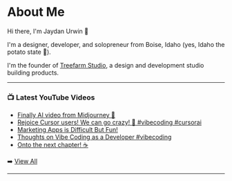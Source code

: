 # About Me

Hi there, I'm Jaydan Urwin 👋

I'm a designer, developer, and solopreneur from Boise, Idaho (yes, Idaho the potato state 🥔).

I'm the founder of [Treefarm Studio](https://treefarm.studio), a design and development studio building products.

--- 

### 📺 Latest YouTube Videos 
<!-- YOUTUBE:START -->
- [Finally AI video from Midjourney 🎥](https://www.youtube.com/shorts/-n3vc6uWIv4)
- [Rejoice Cursor users! We can go crazy! 🍾 #vibecoding  #cursorai](https://www.youtube.com/shorts/mDXw4iB4Yus)
- [Marketing Apps is Difficult But Fun!](https://www.youtube.com/shorts/pzuBN-dFbAs)
- [Thoughts on Vibe Coding as a Developer #vibecoding](https://www.youtube.com/shorts/y1LV7hZjePo)
- [Onto the next chapter! ☕️](https://www.youtube.com/shorts/VcBUf-sHSSc)
<!-- YOUTUBE:END --> 

➡️ [View All](https://youtube.com/@JaydanUrwin) 

---

<!--
**jaydanurwin/jaydanurwin** is a ✨ _special_ ✨ repository because its `README.md` (this file) appears on your GitHub profile.

Here are some ideas to get you started:

- 🔭 I’m currently working on ...
- 🌱 I’m currently learning ...
- 👯 I’m looking to collaborate on ...
- 🤔 I’m looking for help with ...
- 💬 Ask me about ...
- 📫 How to reach me: ...
- 😄 Pronouns: ...
- ⚡ Fun fact: ...
-->
